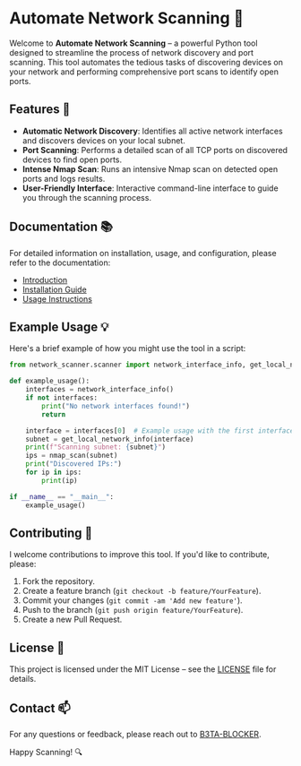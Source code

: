 # Automate Network Scanning 🚀

Welcome to **Automate Network Scanning** – a powerful Python tool designed to streamline the process of network discovery and port scanning. This tool automates the tedious tasks of discovering devices on your network and performing comprehensive port scans to identify open ports.

## Features 🌟

- **Automatic Network Discovery**: Identifies all active network interfaces and discovers devices on your local subnet.
- **Port Scanning**: Performs a detailed scan of all TCP ports on discovered devices to find open ports.
- **Intense Nmap Scan**: Runs an intensive Nmap scan on detected open ports and logs results.
- **User-Friendly Interface**: Interactive command-line interface to guide you through the scanning process.


## Documentation 📚

For detailed information on installation, usage, and configuration, please refer to the documentation:

- [Introduction](docs/index.md)
- [Installation Guide](docs/installation.md)
- [Usage Instructions](docs/usage.md)

## Example Usage 💡

Here's a brief example of how you might use the tool in a script:

```python
from network_scanner.scanner import network_interface_info, get_local_network_info, nmap_scan

def example_usage():
    interfaces = network_interface_info()
    if not interfaces:
        print("No network interfaces found!")
        return

    interface = interfaces[0]  # Example usage with the first interface
    subnet = get_local_network_info(interface)
    print(f"Scanning subnet: {subnet}")
    ips = nmap_scan(subnet)
    print("Discovered IPs:")
    for ip in ips:
        print(ip)

if __name__ == "__main__":
    example_usage()
```

## Contributing 🤝

I welcome contributions to improve this tool. If you'd like to contribute, please:

1. Fork the repository.
2. Create a feature branch (`git checkout -b feature/YourFeature`).
3. Commit your changes (`git commit -am 'Add new feature'`).
4. Push to the branch (`git push origin feature/YourFeature`).
5. Create a new Pull Request.

## License 📜

This project is licensed under the MIT License – see the [LICENSE](LICENSE) file for details.

## Contact 📫

For any questions or feedback, please reach out to [B3TA-BLOCKER](https://github.com/B3TA-BLOCKER).

Happy Scanning! 🔍
